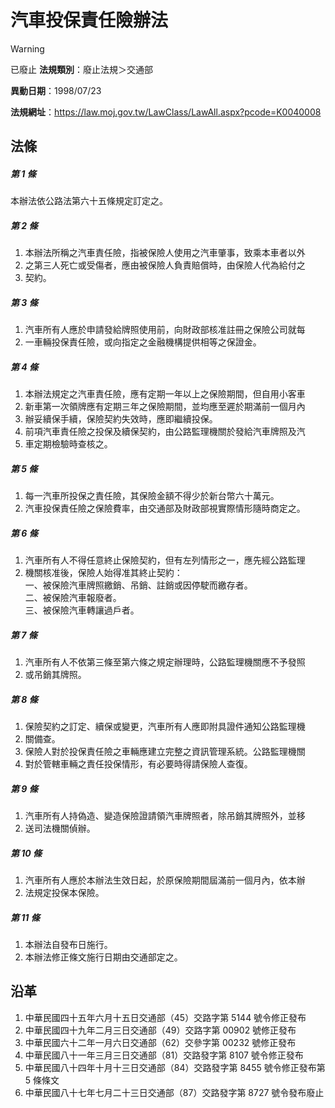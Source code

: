 # 汽車投保責任險辦法


> [!WARNING]
> 已廢止
**法規類別**：廢止法規＞交通部

**異動日期**：1998/07/23  

**法規網址**：https://law.moj.gov.tw/LawClass/LawAll.aspx?pcode=K0040008



## 法條
##### 第 1 條
本辦法依公路法第六十五條規定訂定之。

##### 第 2 條
1. 本辦法所稱之汽車責任險，指被保險人使用之汽車肇事，致乘本車者以外
1. 之第三人死亡或受傷者，應由被保險人負責賠償時，由保險人代為給付之
1. 契約。

##### 第 3 條
1. 汽車所有人應於申請發給牌照使用前，向財政部核准註冊之保險公司就每
1. 一車輛投保責任險，或向指定之金融機構提供相等之保證金。

##### 第 4 條
1. 本辦法規定之汽車責任險，應有定期一年以上之保險期間，但自用小客車
1. 新車第一次領牌應有定期三年之保險期間，並均應至遲於期滿前一個月內
1. 辦妥續保手續，保險契約失效時，應即繼續投保。
1. 前項汽車責任險之投保及續保契約，由公路監理機關於發給汽車牌照及汽
1. 車定期檢驗時查核之。

##### 第 5 條
1. 每一汽車所投保之責任險，其保險金額不得少於新台幣六十萬元。
1. 汽車投保責任險之保險費率，由交通部及財政部視實際情形隨時商定之。

##### 第 6 條
1. 汽車所有人不得任意終止保險契約，但有左列情形之一，應先經公路監理
1. 機關核准後，保險人始得准其終止契約：  
一、被保險汽車牌照繳銷、吊銷、註銷或因停駛而繳存者。  
二、被保險汽車報廢者。  
三、被保險汽車轉讓過戶者。

##### 第 7 條
1. 汽車所有人不依第三條至第六條之規定辦理時，公路監理機關應不予發照
1. 或吊銷其牌照。

##### 第 8 條
1. 保險契約之訂定、續保或變更，汽車所有人應即附具證件通知公路監理機
1. 關備查。
1. 保險人對於投保責任險之車輛應建立完整之資訊管理系統。公路監理機關
1. 對於管轄車輛之責任投保情形，有必要時得請保險人查復。

##### 第 9 條
1. 汽車所有人持偽造、變造保險證請領汽車牌照者，除吊銷其牌照外，並移
1. 送司法機關偵辦。

##### 第 10 條
1. 汽車所有人應於本辦法生效日起，於原保險期間屆滿前一個月內，依本辦
1. 法規定投保本保險。

##### 第 11 條
1. 本辦法自發布日施行。
1. 本辦法修正條文施行日期由交通部定之。

## 沿革
1. 中華民國四十五年六月十五日交通部（45）交路字第 5144 號令修正發布
1. 中華民國四十九年二月三日交通部（49）交路字第 00902  號修正發布
1. 中華民國六十二年一月六日交通部（62）交參字第 00232  號修正發布
1. 中華民國八十一年三月三日交通部（81）交路發字第 8107 號令修正發布
1. 中華民國八十四年十月十三日交通部（84）交路發字第 8455 號令修正發布第 5  條條文
1. 中華民國八十七年七月二十三日交通部（87）交路發字第 8727 號令發布廢止
